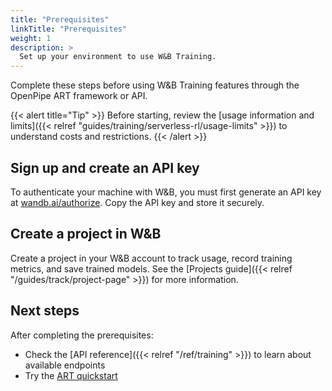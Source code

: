 ```yaml
---
title: "Prerequisites"
linkTitle: "Prerequisites"
weight: 1
description: >
  Set up your environment to use W&B Training.
---
```


Complete these steps before using W&B Training features through the OpenPipe ART framework or API.

{{< alert title="Tip" >}}
Before starting, review the [usage information and limits]({{< relref "guides/training/serverless-rl/usage-limits" >}}) to understand costs and restrictions.
{{< /alert >}}

## Sign up and create an API key

To authenticate your machine with W&B, you must first generate an API key at [wandb.ai/authorize](https://wandb.ai/authorize). Copy the API key and store it securely.

## Create a project in W&B

Create a project in your W&B account to track usage, record training metrics, and save trained models. See the [Projects guide]({{< relref "/guides/track/project-page" >}}) for more information.

## Next steps

After completing the prerequisites:

* Check the [API reference]({{< relref "/ref/training" >}}) to learn about available endpoints
* Try the [ART quickstart](https://art.openpipe.ai/getting-started/quick-start)
